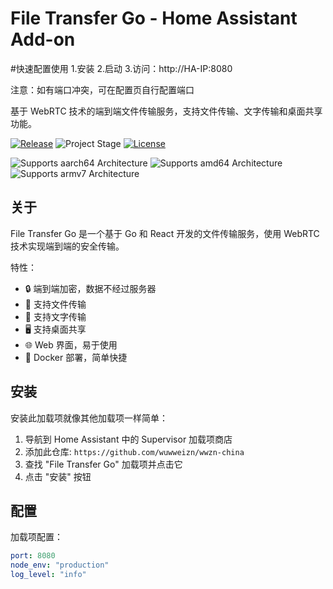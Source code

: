﻿# File Transfer Go - Home Assistant Add-on

#快速配置使用
1.安装
2.启动
3.访问：http://HA-IP:8080
 
注意：如有端口冲突，可在配置页自行配置端口

基于 WebRTC 技术的端到端文件传输服务，支持文件传输、文字传输和桌面共享功能。

[![Release][release-shield]][release] ![Project Stage][project-stage-shield] [![License][license-shield]](LICENSE)

![Supports aarch64 Architecture][aarch64-shield]
![Supports amd64 Architecture][amd64-shield]
![Supports armv7 Architecture][armv7-shield]

[aarch64-shield]: https://img.shields.io/badge/aarch64-yes-green.svg
[amd64-shield]: https://img.shields.io/badge/amd64-yes-green.svg
[armv7-shield]: https://img.shields.io/badge/armv7-yes-green.svg
[license-shield]: https://img.shields.io/github/license/wuwweizn/wwzn-china.svg
[project-stage-shield]: https://img.shields.io/badge/project%20stage-production%20ready-brightgreen.svg
[release-shield]: https://img.shields.io/badge/version-1.0.0-blue.svg
[release]: https://github.com/wuwweizn/wwzn-china/releases

## 关于

File Transfer Go 是一个基于 Go 和 React 开发的文件传输服务，使用 WebRTC 技术实现端到端的安全传输。

特性：
- 🔒 端到端加密，数据不经过服务器
- 📁 支持文件传输
- 💬 支持文字传输  
- 🖥️ 支持桌面共享
- 🌐 Web 界面，易于使用
- 🔧 Docker 部署，简单快捷

## 安装

安装此加载项就像其他加载项一样简单：

1. 导航到 Home Assistant 中的 Supervisor 加载项商店
2. 添加此仓库: `https://github.com/wuwweizn/wwzn-china`
3. 查找 "File Transfer Go" 加载项并点击它
4. 点击 "安装" 按钮

## 配置

加载项配置：

```yaml
port: 8080
node_env: "production"
log_level: "info"